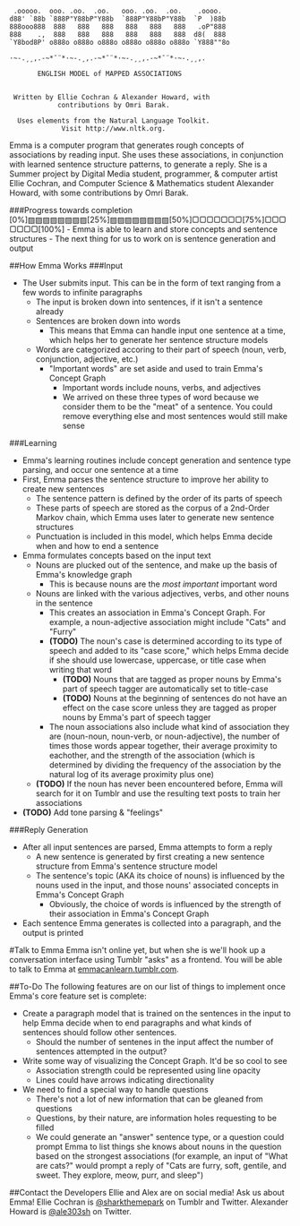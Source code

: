     .ooooo.  ooo. .oo.  .oo.   ooo. .oo.  .oo.    .oooo.
    d88' `88b `888P"Y88bP"Y88b  `888P"Y88bP"Y88b  `P  )88b
    888ooo888  888   888   888   888   888   888   .oP"888
    888    .,  888   888   888   888   888   888  d8(  888
    `Y8bod8P' o888o o888o o888o o888o o888o o888o `Y888""8o

    ·~-.¸¸,.-~*¯¨*·~-.¸,.-~*¯¨*·~-.¸¸,.-~*¯¨*·~-.¸¸,.

           ENGLISH MODEL of MAPPED ASSOCIATIONS


     Written by Ellie Cochran & Alexander Howard, with
                contributions by Omri Barak.

      Uses elements from the Natural Language Toolkit.
                 Visit http://www.nltk.org.

Emma is a computer program that generates rough concepts of associations by reading input. She uses these associations, in conjunction with learned sentence structure patterns, to generate a reply.
She is a Summer project by Digital Media student, programmer, & computer artist Ellie Cochran, and Computer Science & Mathematics student Alexander Howard, with some contributions by Omri Barak.

###Progress towards completion
     [0%]▨▨▨▨▨▨▨▨[25%]▨▨▨▨▨▨▨▨[50%]▢▢▢▢▢▢▢[75%]▢▢▢▢▢▢▢[100%]
     - Emma is able to learn and store concepts and sentence structures
     - The next thing for us to work on is sentence generation and output

##How Emma Works
###Input
* The User submits input. This can be in the form of text ranging from a few words to infinite paragraphs
  * The input is broken down into sentences, if it isn't a sentence already
  * Sentences are broken down into words
    * This means that Emma can handle input one sentence at a time, which helps her to generate her sentence structure models
  * Words are categorized accoring to their part of speech (noun, verb, conjunction, adjective, etc.)
    * "Important words" are set aside and used to train Emma's Concept Graph
      * Important words include nouns, verbs, and adjectives
      * We arrived on these three types of word because we consider them to be the "meat" of a sentence. You could remove everything else and most sentences would still make sense
      
###Learning
* Emma's learning routines include concept generation and sentence type parsing, and occur one sentence at a time
* First, Emma parses the sentence structure to improve her ability to create new sentences
  * The sentence pattern is defined by the order of its parts of speech
  * These parts of speech are stored as the corpus of a 2nd-Order Markov chain, which Emma uses later to generate new sentence structures
  * Punctuation is included in this model, which helps Emma decide when and how to end a sentence
* Emma formulates concepts based on the input text
  * Nouns are plucked out of the sentence, and make up the basis of Emma's knowledge graph
    * This is because nouns are the *most important* important word
  * Nouns are linked with the various adjectives, verbs, and other nouns in the sentence
    * This creates an association in Emma's Concept Graph. For example, a noun-adjective association might include "Cats" and "Furry"
    * **(TODO)** The noun's case is determined according to its type of speech and added to its "case score," which helps Emma decide if she should use lowercase, uppercase, or title case when writing that word
      * **(TODO)** Nouns that are tagged as proper nouns by Emma's part of speech tagger are automatically set to title-case
      * **(TODO)** Nouns at the beginning of sentences do not have an effect on the case score unless they are tagged as proper nouns by Emma's part of speech tagger
    * The noun associations also include what kind of association they are (noun-noun, noun-verb, or noun-adjective), the number of times those words appear together, their average proximity to eachother, and the strength of the association (which is determined by dividing the frequency of the association by the natural log of its average proximity plus one)
  * **(TODO)** If the noun has never been encountered before, Emma will search for it on Tumblr and use the resulting text posts to train her associations
* **(TODO)** Add tone parsing & "feelings"

###Reply Generation
* After all input sentences are parsed, Emma attempts to form a reply
  * A new sentence is generated by first creating a new sentence structure from Emma's sentence structure model
  * The sentence's topic (AKA its choice of nouns) is influenced by the nouns used in the input, and those nouns' associated concepts in Emma's Concept Graph
    * Obviously, the choice of words is influenced by the strength of their association in Emma's Concept Graph
* Each sentence Emma generates is collected into a paragraph, and the output is printed

#Talk to Emma
Emma isn't online yet, but when she is we'll hook up a conversation interface using Tumblr "asks" as a frontend. You will be able to talk to Emma at [emmacanlearn.tumblr.com](http://emmacanlearn.tumblr.com).

##To-Do
The following features are on our list of things to implement once Emma's core feature set is complete:
* Create a paragraph model that is trained on the sentences in the input to help Emma decide when to end paragraphs and what kinds of sentences should follow other sentences.
  * Should the number of sentenes in the input affect the number of sentences attempted in the output?
* Write some way of visualizing the Concept Graph. It'd be so cool to see
  * Association strength could be represented using line opacity
  * Lines could have arrows indicating directionality
* We need to find a special way to handle questions
  * There's not a lot of new information that can be gleaned from questions
  * Questions, by their nature, are information holes requesting to be filled
  * We could generate an "answer" sentence type, or a question could prompt Emma to list things she knows about nouns in the question based on the strongest associations (for example, an input of "What are cats?" would prompt a reply of "Cats are furry, soft, gentile, and sweet. They explore, meow, purr, and sleep")
  
##Contact the Developers
Ellie and Alex are on social media! Ask us about Emma!
Ellie Cochran is [@sharkthemepark](http://sharkthemepark.tumblr.com) on Tumblr and Twitter.
Alexander Howard is [@ale303sh](http://www.twitter.com/ale303sh) on Twitter.
